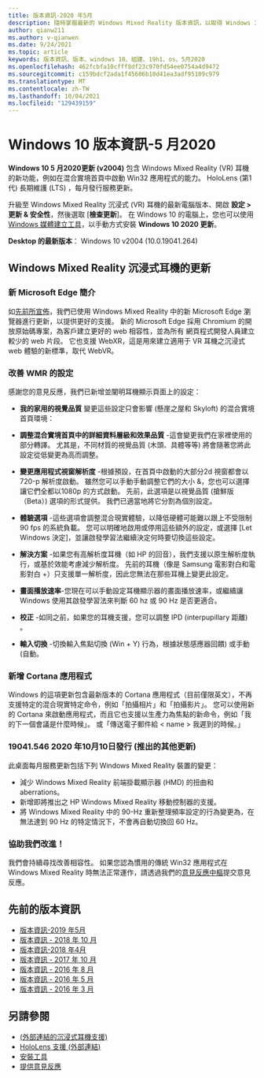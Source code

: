 ```yaml
---
title: 版本資訊-2020 年5月
description: 隨時掌握最新的 Windows Mixed Reality 版本資訊，以取得 Windows 10 的2020更新。
author: qianw211
ms.author: v-qianwen
ms.date: 9/24/2021
ms.topic: article
keywords: 版本資訊、版本、windows 10、組建、19h1、os、5月2020
ms.openlocfilehash: 462fcbfa10cfff8df23c970fd54ee0754a4d9472
ms.sourcegitcommit: c159bdcf2ada1f45606b10d41ea3adf95109c979
ms.translationtype: MT
ms.contentlocale: zh-TW
ms.lasthandoff: 10/04/2021
ms.locfileid: "129439159"
---
```

# <a name="windows-10-release-notes---may-2020"></a>Windows 10 版本資訊-5 月2020

**Windows 10 5 月2020更新 (v2004)** 包含 Windows Mixed Reality (VR) 耳機的新功能，例如在混合實境首頁中啟動 Win32 應用程式的能力。 HoloLens (第1代) 長期維護 (LTS) ，每月發行服務更新。

升級至 Windows Mixed Reality 沉浸式 (VR) 耳機的最新電腦版本、開啟 **設定 > 更新 & 安全性**，然後選取 [**檢查更新**]。 在 Windows 10 的電腦上，您也可以使用 [Windows 媒體建立工具](https://www.microsoft.com/software-download/windows10)，以手動方式安裝 **Windows 10 2020 更新**。

**Desktop 的最新版本**： Windows 10 v2004 (10.0.19041.264) 

## <a name="updates-for-windows-mixed-reality-immersive-headsets"></a>Windows Mixed Reality 沉浸式耳機的更新

### <a name="introducing-the-new-microsoft-edge"></a>新 Microsoft Edge 簡介

如[先前所宣佈](/windows/mixed-reality/new-microsoft-edge)，我們已使用 Windows Mixed Reality 中的新 Microsoft Edge 瀏覽器進行更新，以提供更好的支援。 新的 Microsoft Edge 採用 Chromium 的開放原始碼專案，為客戶建立更好的 web 相容性，並為所有 網頁程式開發人員建立較少的 web 片段。 它也支援 WebXR，這是用來建立適用于 VR 耳機之沉浸式 web 體驗的新標準，取代 WebVR。

### <a name="improved-settings-for-wmr"></a>改善 WMR 的設定

感謝您的意見反應，我們已新增並闡明耳機顯示頁面上的設定：

* **我的家用的視覺品質** 變更這些設定只會影響 (懸崖之屋和 Skyloft) 的混合實境首頁環境：

* **調整混合實境首頁中的詳細資料層級和效果品質** -這會變更我們在家裡使用的部分轉譯。 尤其是，不同材質的視覺品質 (木頭、具體等等) 將會隨著您將此設定從低變更為高而調整。

* **變更應用程式視窗解析度** -根據預設，在首頁中啟動的大部分2d 視窗都會以 720-p 解析度啟動。 雖然您可以手動手動調整它們的大小 &，您也可以選擇讓它們全都以1080p 的方式啟動。 先前，此選項是以視覺品質 (搶鮮版（Beta）) 選項的形式提供。 我們已適當地將它分割為個別設定。

* **體驗選項** -這些選項會調整混合現實體驗，以降低硬體可能難以跟上不受限制 90 fps 的系統負載。 您可以明確地啟用或停用這些額外的設定，或選擇 [Let Windows 決定]，並讓啟發學習法繼續決定何時要切換這些設定。

* **解決方案** -如果您有高解析度耳機（如 HP 的回音），我們支援以原生解析度執行，或基於效能考慮減少解析度。 先前的耳機（像是 Samsung 電影對白和電影對白 +）只支援單一解析度，因此您無法在那些耳機上變更此設定。

* **畫面播放速率**-您現在可以手動設定耳機顯示器的畫面播放速率，或繼續讓 Windows 使用其啟發學習法來判斷 60 hz 或 90 Hz 是否更適合。

* **校正** -如同之前，如果您的耳機支援，您可以調整 IPD (interpupillary 距離) 。

* **輸入切換** -切換輸入焦點切換 (Win + Y) 行為，根據狀態感應器回饋) 或手動 (自動。

### <a name="new-cortana-app"></a>新增 Cortana 應用程式

Windows 的這項更新包含最新版本的 Cortana 應用程式（目前僅限英文），不再支援特定的混合現實特定命令，例如「拍攝相片」和「拍攝影片」。 您可以使用新的 Cortana 來啟動應用程式，而且它也支援以生產力為焦點的新命令，例如「我的下一個會議是什麼時候」。 或「傳送電子郵件給 \< name \> 我遲到的時候。」
    
### <a name="additional-updates-in-available-in-19041546-released-october-2020"></a>19041.546 2020 年10月10日發行 (推出的其他更新) 

此桌面每月服務更新包括下列 Windows Mixed Reality 裝置的變更： 
* 減少 Windows Mixed Reality 前端掛載顯示器 (HMD) 的扭曲和 aberrations。 
* 新增即將推出之 HP Windows Mixed Reality 移動控制器的支援。 
* 將 Windows Mixed Reality 中的 90-Hz 重新整理頻率設定的行為變更為，在無法達到 90 Hz 的特定情況下，不會再自動切換回 60 Hz。 

### <a name="help-us-improve"></a>協助我們改進！

我們會持續尋找改善相容性。  如果您認為慣用的傳統 Win32 應用程式在 Windows Mixed Reality 時無法正常運作，請透過我們的[意見反應中樞](https://support.microsoft.com//help/4021566/windows-10-send-feedback-to-microsoft-with-feedback-hub)提交意見反應。

## <a name="prior-release-notes"></a>先前的版本資訊

* [版本資訊-2019 年5月](release-notes-may-2019.md)
* [版本資訊 - 2018 年 10 月](release-notes-october-2018.md)
* [版本資訊-2018 年4月](release-notes-april-2018.md)
* [版本資訊 - 2017 年 10 月](release-notes-october-2017.md)
* [版本資訊 - 2016 年 8 月](release-notes-august-2016.md)
* [版本資訊 - 2016 年 5 月](release-notes-may-2016.md)
* [版本資訊 - 2016 年 3 月](release-notes-march-2016.md)

## <a name="see-also"></a>另請參閱
* [ (外部連結的沉浸式耳機支援) ](./troubleshooting-windows-mixed-reality.md)
* [HoloLens 支援 (外部連結) ](https://support.microsoft.com/products/hololens)
* [安裝工具](/windows/mixed-reality/develop/install-the-tools)
* [提供意見反應](/windows/mixed-reality/give-us-feedback)